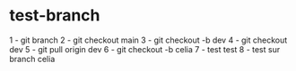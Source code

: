 # test-branch

1 - git branch
2 - git checkout main
3 - git checkout -b dev
4 - git checkout dev
5 - git pull origin dev
6 - git checkout -b celia
7 - test test
8 - test sur branch celia
